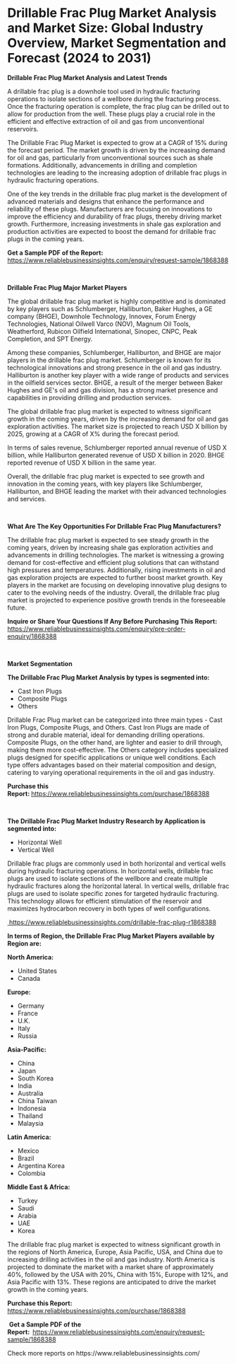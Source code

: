 <p><h1>Drillable Frac Plug Market Analysis and Market Size: Global Industry Overview, Market Segmentation and Forecast (2024 to 2031)</h1></p><p><strong>Drillable Frac Plug Market Analysis and Latest Trends</strong></p>
<p><p>A drillable frac plug is a downhole tool used in hydraulic fracturing operations to isolate sections of a wellbore during the fracturing process. Once the fracturing operation is complete, the frac plug can be drilled out to allow for production from the well. These plugs play a crucial role in the efficient and effective extraction of oil and gas from unconventional reservoirs.</p><p>The Drillable Frac Plug Market is expected to grow at a CAGR of 15% during the forecast period. The market growth is driven by the increasing demand for oil and gas, particularly from unconventional sources such as shale formations. Additionally, advancements in drilling and completion technologies are leading to the increasing adoption of drillable frac plugs in hydraulic fracturing operations.</p><p>One of the key trends in the drillable frac plug market is the development of advanced materials and designs that enhance the performance and reliability of these plugs. Manufacturers are focusing on innovations to improve the efficiency and durability of frac plugs, thereby driving market growth. Furthermore, increasing investments in shale gas exploration and production activities are expected to boost the demand for drillable frac plugs in the coming years.</p></p>
<p><strong>Get a Sample PDF of the Report:&nbsp;</strong> <a href="https://www.reliablebusinessinsights.com/enquiry/request-sample/1868388">https://www.reliablebusinessinsights.com/enquiry/request-sample/1868388</a></p>
<p>&nbsp;</p>
<p><strong>Drillable Frac Plug Major Market Players</strong></p>
<p><p>The global drillable frac plug market is highly competitive and is dominated by key players such as Schlumberger, Halliburton, Baker Hughes, a GE company (BHGE), Downhole Technology, Innovex, Forum Energy Technologies, National Oilwell Varco (NOV), Magnum Oil Tools, Weatherford, Rubicon Oilfield International, Sinopec, CNPC, Peak Completion, and SPT Energy.</p><p>Among these companies, Schlumberger, Halliburton, and BHGE are major players in the drillable frac plug market. Schlumberger is known for its technological innovations and strong presence in the oil and gas industry. Halliburton is another key player with a wide range of products and services in the oilfield services sector. BHGE, a result of the merger between Baker Hughes and GE's oil and gas division, has a strong market presence and capabilities in providing drilling and production services.</p><p>The global drillable frac plug market is expected to witness significant growth in the coming years, driven by the increasing demand for oil and gas exploration activities. The market size is projected to reach USD X billion by 2025, growing at a CAGR of X% during the forecast period.</p><p>In terms of sales revenue, Schlumberger reported annual revenue of USD X billion, while Halliburton generated revenue of USD X billion in 2020. BHGE reported revenue of USD X billion in the same year.</p><p>Overall, the drillable frac plug market is expected to see growth and innovation in the coming years, with key players like Schlumberger, Halliburton, and BHGE leading the market with their advanced technologies and services.</p></p>
<p>&nbsp;</p>
<p><strong>What Are The Key Opportunities For Drillable Frac Plug Manufacturers?</strong></p>
<p><p>The drillable frac plug market is expected to see steady growth in the coming years, driven by increasing shale gas exploration activities and advancements in drilling technologies. The market is witnessing a growing demand for cost-effective and efficient plug solutions that can withstand high pressures and temperatures. Additionally, rising investments in oil and gas exploration projects are expected to further boost market growth. Key players in the market are focusing on developing innovative plug designs to cater to the evolving needs of the industry. Overall, the drillable frac plug market is projected to experience positive growth trends in the foreseeable future.</p></p>
<p><strong>Inquire or Share Your Questions If Any Before Purchasing This Report:</strong> <a href="https://www.reliablebusinessinsights.com/enquiry/pre-order-enquiry/1868388">https://www.reliablebusinessinsights.com/enquiry/pre-order-enquiry/1868388</a></p>
<p>&nbsp;</p>
<p><strong>Market Segmentation</strong></p>
<p><strong>The Drillable Frac Plug Market Analysis by types is segmented into:</strong></p>
<p><ul><li>Cast Iron Plugs</li><li>Composite Plugs</li><li>Others</li></ul></p>
<p><p>Drillable Frac Plug market can be categorized into three main types - Cast Iron Plugs, Composite Plugs, and Others. Cast Iron Plugs are made of strong and durable material, ideal for demanding drilling operations. Composite Plugs, on the other hand, are lighter and easier to drill through, making them more cost-effective. The Others category includes specialized plugs designed for specific applications or unique well conditions. Each type offers advantages based on their material composition and design, catering to varying operational requirements in the oil and gas industry.</p></p>
<p><strong>Purchase this Report:&nbsp;</strong><a href="https://www.reliablebusinessinsights.com/purchase/1868388">https://www.reliablebusinessinsights.com/purchase/1868388</a></p>
<p>&nbsp;</p>
<p><strong>The Drillable Frac Plug Market Industry Research by Application is segmented into:</strong></p>
<p><ul><li>Horizontal Well</li><li>Vertical Well</li></ul></p>
<p><p>Drillable frac plugs are commonly used in both horizontal and vertical wells during hydraulic fracturing operations. In horizontal wells, drillable frac plugs are used to isolate sections of the wellbore and create multiple hydraulic fractures along the horizontal lateral. In vertical wells, drillable frac plugs are used to isolate specific zones for targeted hydraulic fracturing. This technology allows for efficient stimulation of the reservoir and maximizes hydrocarbon recovery in both types of well configurations.</p></p>
<p><a href="https://www.reliablebusinessinsights.com/drillable-frac-plug-r1868388">&nbsp;https://www.reliablebusinessinsights.com/drillable-frac-plug-r1868388</a></p>
<p><strong>In terms of Region, the Drillable Frac Plug Market Players available by Region are:</strong></p>
<p>
    <p> <strong> North America: </strong>
        <ul>
            <li>United States</li>
            <li>Canada</li>
        </ul>
        </p> 
    <p> <strong> Europe: </strong>
        <ul>
            <li>Germany</li>
            <li>France</li>
            <li>U.K.</li>
            <li>Italy</li>
            <li>Russia</li>
        </ul>
        </p> 
    <p> <strong> Asia-Pacific: </strong>
        <ul>
            <li>China</li>
            <li>Japan</li>
            <li>South Korea</li>
            <li>India</li>
            <li>Australia</li>
            <li>China Taiwan</li>
            <li>Indonesia</li>
            <li>Thailand</li>
            <li>Malaysia</li>
        </ul>
        </p> 
    <p> <strong> Latin America: </strong>
        <ul>
            <li>Mexico</li>
            <li>Brazil</li>
            <li>Argentina Korea</li>
            <li>Colombia</li>
        </ul>
        </p> 
    <p> <strong> Middle East & Africa: </strong>
        <ul>
            <li>Turkey</li>
            <li>Saudi</li>
            <li>Arabia</li>
            <li>UAE</li>
            <li>Korea</li>
        </ul>
    </p>
    </p>
<p><p>The drillable frac plug market is expected to witness significant growth in the regions of North America, Europe, Asia Pacific, USA, and China due to increasing drilling activities in the oil and gas industry. North America is projected to dominate the market with a market share of approximately 40%, followed by the USA with 20%, China with 15%, Europe with 12%, and Asia Pacific with 13%. These regions are anticipated to drive the market growth in the coming years.</p></p>
<p><strong>Purchase this Report: </strong><a href="https://www.reliablebusinessinsights.com/purchase/1868388">https://www.reliablebusinessinsights.com/purchase/1868388</a></p>
<p>&nbsp;<strong>Get a Sample PDF of the Report:&nbsp;&nbsp;</strong><a href="https://www.reliablebusinessinsights.com/enquiry/request-sample/1868388">https://www.reliablebusinessinsights.com/enquiry/request-sample/1868388</a></p>
<p><strong></strong></p>
<p>Check more reports on https://www.reliablebusinessinsights.com/</p>